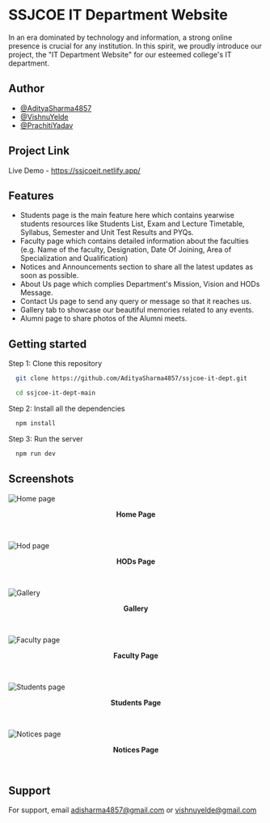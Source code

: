 
# SSJCOE IT Department Website

In an era dominated by technology and information, a strong online presence is crucial for any institution. In this spirit, we proudly introduce our project, the "IT Department Website" for our esteemed college's IT department.


## Author

- [@AdityaSharma4857](https://www.github.com/AdityaSharma4857)
- [@VishnuYelde](https://www.github.com/VishnuYelde)
- [@PrachitiYadav](https://www.github.com/PrachitiYadav)


## Project Link

Live Demo - https://ssjcoeit.netlify.app/


## Features

- Students page is the main feature here which contains yearwise students resources like Students List, Exam and Lecture Timetable, Syllabus, Semester and Unit Test Results and PYQs.
- Faculty page which contains detailed information about the faculties (e.g. Name of the faculty, Designation, Date Of Joining, Area of Specialization and Qualification)
- Notices and Announcements section to share all the latest updates as soon as possible.
- About Us page which complies Department's Mission, Vision and HODs Message.
- Contact Us page to send any query or message so that it reaches us.
- Gallery tab to showcase our beautiful memories related to any events.
- Alumni page to share photos of the Alumni meets. 


## Getting started

Step 1: Clone this repository 

```bash
  git clone https://github.com/AdityaSharma4857/ssjcoe-it-dept.git
```
```bash
  cd ssjcoe-it-dept-main
```
Step 2: Install all the dependencies

```bash
  npm install
```
Step 3: Run the server

```bash
  npm run dev
```
    
## Screenshots

![Home page](https://github.com/AdityaSharma4857/ssjcoe-it-dept/assets/111893234/340d12e9-bc62-4281-a18c-df0ff276edbf)
<p align="center">
  <b>Home Page</b>
</p>
<br>

![Hod page](https://github.com/AdityaSharma4857/ssjcoe-it-dept/assets/111893234/03f6b70d-fef4-44ef-9735-58bdbb639b27)
<p align="center">
  <b>HODs Page</b>
</p>
<br>

![Gallery](https://github.com/AdityaSharma4857/ssjcoe-it-dept/assets/111893234/4a11d18c-c25e-4eb6-bf89-a7c435231f97)
<p align="center">
  <b>Gallery</b>
</p>
<br>

![Faculty page](https://github.com/AdityaSharma4857/ssjcoe-it-dept/assets/111893234/f53ba523-df9a-4228-8244-3153c88ffdf1)
<p align="center">
  <b>Faculty Page</b>
</p>
<br>

![Students page](https://github.com/AdityaSharma4857/ssjcoe-it-dept/assets/111893234/f31ce58d-d54d-45e2-9e42-be0746a92961)
<p align="center">
  <b>Students Page</b>
</p>
<br>

![Notices page](https://github.com/AdityaSharma4857/ssjcoe-it-dept/assets/111893234/3baa5031-05a8-4d5e-b503-2b103f5b3d9e)
<p align="center">
  <b>Notices Page</b>
</p>
<br>


## Support

For support, email adisharma4857@gmail.com or vishnuyelde@gmail.com


